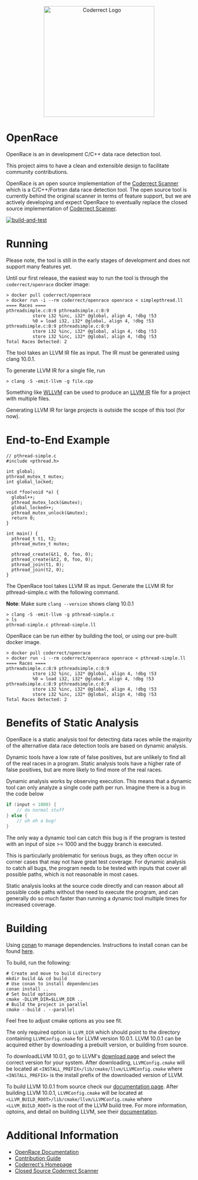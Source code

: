 <div align="center">
<img src="https://coderrect.com/wp-content/uploads/2018/12/Coderrect-Horizontal-Logo-Large-3.png" alt="Coderrect Logo" width="300"/>
</div>


# OpenRace

OpenRace is an in development C/C++ data race detection tool.

This project aims to have a clean and extensible design to facilitate community contributions.

OpenRace is an open source implementation of the [Coderrect Scanner][CS] which is a C/C++/Fortran data race detection tool. The open source tool is currently behind the original scanner in terms of feature support, but we are actively developing and expect OpenRace to eventually replace the closed source implementation of [Coderrect Scanner][CS].

[CS]: https://coderrect.com/overview/

[![build-and-test](https://github.com/coderrect-inc/OpenRace/actions/workflows/test.yaml/badge.svg?branch=develop)](https://github.com/coderrect-inc/OpenRace/actions/workflows/test.yaml)

# Running

Please note, the tool is still in the early stages of development and does not support many features yet.

Until our first release, the easiest way to run the tool is through the `coderrect/openrace` docker image:

```
> docker pull coderrect/openrace
> docker run -i --rm coderrect/openrace openrace < simplepthread.ll
==== Races ====
pthreadsimple.c:8:9 pthreadsimple.c:8:9
          store i32 %inc, i32* @global, align 4, !dbg !53
          %0 = load i32, i32* @global, align 4, !dbg !53
pthreadsimple.c:8:9 pthreadsimple.c:8:9
          store i32 %inc, i32* @global, align 4, !dbg !53
          store i32 %inc, i32* @global, align 4, !dbg !53
Total Races Detected: 2
```

The tool takes an LLVM IR file as input. The IR must be generated using clang 10.0.1.

To generate LLVM IR for a single file, run

```
> clang -S -emit-llvm -g file.cpp
```

Something like [WLLVM](https://github.com/travitch/whole-program-llvm) can be used to produce an [LLVM IR](https://llvm.org/docs/LangRef.html#abstract) file for a project with multiple files. 

Generating LLVM IR for large projects is outside the scope of this tool (for now).

# End-to-End Example

```
// pthread-simple.c
#include <pthread.h>

int global;
pthread_mutex_t mutex;
int global_locked;

void *foo(void *a) {
  global++;
  pthread_mutex_lock(&mutex);
  global_locked++;
  pthread_mutex_unlock(&mutex);
  return 0;
}

int main() {
  pthread_t t1, t2;
  pthread_mutex_t mutex;

  pthread_create(&t1, 0, foo, 0);
  pthread_create(&t2, 0, foo, 0);
  pthread_join(t1, 0);
  pthread_join(t2, 0);
}
```
The OpenRace tool takes LLVM IR as input. Generate the LLVM IR for pthread-simple.c with the following command.

**Note**: Make sure `clang --version` shows clang 10.0.1

```
> clang -S -emit-llvm -g pthread-simple.c
> ls
pthread-simple.c pthread-simple.ll
```

OpenRace can be run either by building the tool, or using our pre-built docker image.

```
> docker pull coderrect/openrace
> docker run -i --rm coderrect/openrace openrace < pthread-simple.ll
==== Races ====
pthreadsimple.c:8:9 pthreadsimple.c:8:9
          store i32 %inc, i32* @global, align 4, !dbg !53
          %0 = load i32, i32* @global, align 4, !dbg !53
pthreadsimple.c:8:9 pthreadsimple.c:8:9
          store i32 %inc, i32* @global, align 4, !dbg !53
          store i32 %inc, i32* @global, align 4, !dbg !53
Total Races Detected: 2
```

# Benefits of Static Analysis

OpenRace is a static analysis tool for detecting data races while the majority of the alternative data race detection tools are based on dynamic analysis.

Dynamic tools have a low rate of false positives, but are unlikely to find all of the real races in a program. Static analysis tools have a higher rate of false positives, but are more likely to find more of the real races.

Dynamic analysis works by observing execution. This means that a dynamic tool can only analyze a single code path per run. Imagine there is a bug in the code below

```cpp
if (input < 1000) {
    // do normal stuff
} else {
    // uh oh a bug!
}
```

The only way a dynamic tool can catch this bug is if the program is tested with an input of size >= 1000 and the buggy branch is executed.

This is particularly problematic for serious bugs, as they often occur in corner cases that may not have great test coverage. For dynamic analysis to catch all bugs, the program needs to be tested with inputs that cover all possible paths, which is not reasonable in most cases.

Static analysis looks at the source code directly and can reason about all possible code paths without the need to execute the program, and can generally do so much faster than running a dynamic tool multiple times for increased coverage.

# Building

Using [conan](https://conan.io) to manage dependencies. Instructions to install conan can be found [here](https://conan.io/downloads.html).

To build, run the following:

```
# Create and move to build directory
mkdir build && cd build
# Use conan to install dependencies
conan install ..
# Set build options
cmake -DLLVM_DIR=$LLVM_DIR ..
# Build the project in parallel
cmake --build . --parallel
```

Feel free to adjust cmake options as you see fit.

The only required option is `LLVM_DIR` which should point to the directory containing `LLVMConfig.cmake` for LLVM version 10.0.1. LLVM 10.0.1 can be acquired either by downloading a prebuilt version, or building from source.

To downloadLLVM 10.0.1, go to LLVM's [download page](https://releases.llvm.org/download.html) and select the correct version for your system. After downloading, `LLVMConfig.cmake` will be located at `<INSTALL_PREFIX>/lib/cmake/llvm/LLVMConfig.cmake` where `<INSTALL_PREFIX>` is the install prefix of the downloaded version of LLVM. 

To build LLVM 10.0.1 from source check our [documentation page](https://coderrect-inc.github.io/OpenRace/#building-the-project). After building LLVM 10.0.1, `LLVMConfig.cmake` will be located at `<LLVM_BUILD_ROOT>/lib/cmake/llvm/LLVMConfig.cmake` where `<LLVM_BUILD_ROOT>` is the root of the LLVM build tree. For more information, optoins, and detail on building LLVM, see their [documentation](https://www.llvm.org/docs/CMake.html).

# Additional Information

- [OpenRace Documentation](https://coderrect-inc.github.io/OpenRace/)
- [Contribution Guide](https://github.com/coderrect-inc/OpenRace/blob/develop/CONTRIBUTING.md)
- [Coderrect's Homepage](https://coderrect.com/)
- [Closed Source Coderrect Scanner](https://coderrect.com/overview/)
